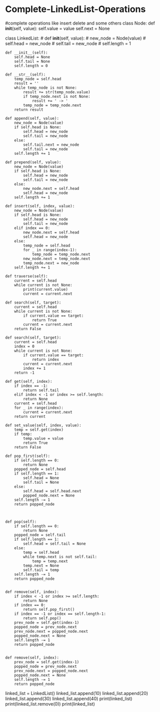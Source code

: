 # Complete-LinkedList-Operations
#complete operations like insert delete and some others
class Node:
    def __init__(self, value):
        self.value = value
        self.next = None

class LinkedList:
    # def __init__(self, value):
    #     new_node = Node(value)
    #     self.head = new_node
    #     self.tail = new_node
    #     self.length = 1
    
    def __init__(self):
        self.head = None
        self.tail = None
        self.length = 0
    
    def __str__(self):
        temp_node = self.head
        result = ''
        while temp_node is not None:
            result += str(temp_node.value)
            if temp_node.next is not None:
                result += ' -> '
            temp_node = temp_node.next
        return result
    
    def append(self, value):
        new_node = Node(value)
        if self.head is None:
            self.head = new_node
            self.tail = new_node
        else:
            self.tail.next = new_node
            self.tail = new_node
        self.length += 1
    
    def prepend(self, value):
        new_node = Node(value)
        if self.head is None:
            self.head = new_node
            self.tail = new_node
        else:
            new_node.next = self.head
            self.head = new_node
        self.length += 1
    
    def insert(self, index, value):
        new_node = Node(value)
        if self.head is None:
            self.head = new_node
            self.tail = new_node
        elif index == 0:
            new_node.next = self.head
            self.head = new_node
        else:
            temp_node = self.head
            for _ in range(index-1):
                temp_node = temp_node.next
            new_node.next = temp_node.next
            temp_node.next = new_node
        self.length += 1
    
    def traverse(self):
        current = self.head
        while current is not None:
            print(current.value)
            current = current.next
    
    def search(self, target):
        current = self.head
        while current is not None:
            if current.value == target:
                return True
            current = current.next
        return False
    
    def search(self, target):
        current = self.head
        index = 0
        while current is not None:
            if current.value == target:
                return index
            current = current.next
            index += 1
        return -1
    
    def get(self, index):
        if index == -1:
            return self.tail
        elif index < -1 or index >= self.length:
            return None
        current = self.head
        for _ in range(index):
            current = current.next
        return current
    
    def set_value(self, index, value):
        temp = self.get(index)
        if temp:
            temp.value = value
            return True
        return False
    
    def pop_first(self):
        if self.length == 0:
            return None
        popped_node = self.head
        if self.length == 1:
            self.head = None
            self.tail = None
        else:
            self.head = self.head.next
            popped_node.next = None
        self.length -= 1
        return popped_node
    
    
    
    def pop(self):
        if self.length == 0:
            return None
        popped_node = self.tail
        if self.length == 1:
            self.head = self.tail = None
        else:
            temp = self.head
            while temp.next is not self.tail:
                temp = temp.next
            temp.next = None
            self.tail = temp
        self.length -= 1
        return popped_node
    

    def remove(self, index):
        if index < -1 or index >= self.length:
            return None
        if index == 0:
            return self.pop_first()
        if index == -1 or index == self.length-1:
            return self.pop()
        prev_node = self.get(index-1)
        popped_node = prev_node.next
        prev_node.next = popped_node.next
        popped_node.next = None
        self.length -= 1
        return popped_node
    

    def remove(self, index):
        prev_node = self.get(index-1)
        popped_node = prev_node.next
        prev_node.next = popped_node.next
        popped_node.next = None
        self.length -= 1
        return popped_node




linked_list = LinkedList()
linked_list.append(10)
linked_list.append(20)
linked_list.append(30)
linked_list.append(40)
print(linked_list)
print(linked_list.remove(0))
print(linked_list)
